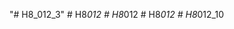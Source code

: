 "# H8_012_3" 
#   H 8 _ 0 1 2  
 #   H 8 _ 0 1 2  
 #   H 8 _ 0 1 2  
 #   H 8 _ 0 1 2 _ 1 0  
 